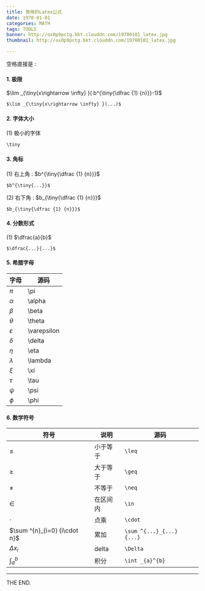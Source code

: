 ```yaml
---
title: 常用的Latex公式
date: 1970-01-01
categories: MATH
tags: TOOLS
banner: http://ox0p9pctg.bkt.clouddn.com/19700101_latex.jpg
thumbnail: http://ox0p9pctg.bkt.clouddn.com/19700101_latex.jpg

---
```


空格直接是 \:

<!--more-->

#### 1. 极限

$\lim _{\tiny{x\rightarrow \infty} }( b^{\tiny{\dfrac {1} {n}}}-1)$

```
$\lim _{\tiny{x\rightarrow \infty} }(...)$
```

#### 2. 字体大小

(1) 极小的字体

```
\tiny
```

#### 3. 角标

(1) 右上角 : $b^{\tiny{\dfrac {1} {n}}}$

```
$b^{\tiny{...}}$
```

(2) 右下角 : $b_{\tiny{\dfrac {1} {n}}}$

```
$b_{\tiny{\dfrac {1} {n}}}$
```

#### 4. 分数形式

(1) $\dfrac{a}{b}$
```
$\dfrac{...}{...}$
```

#### 5. 希腊字母

|字母|源码|
|-|-|
|$\pi$    |\pi    |
|$\alpha$    |\alpha    |
|$\beta$    |\beta    |
|$\theta$    |\theta    |
|$\varepsilon$    |\varepsilon    |
|$\delta$    |\delta    |
|$\eta$    |\eta    |
|$\lambda$    |\lambda    |
|$\xi$    |\xi    |
|$\tau$    |\tau    |
|$\psi$    |\psi    |
|$\phi$    |\phi    |

#### 6. 数学符号

|符号|说明|源码|
|-|-|-|
|$\leq$   | 小于等于 | `\leq`|
|$\geq$   | 大于等于 | `\geq`|
|$\neq$   | 不等于   | `\neq`|
|$\in$    | 在区间内 | `\in`|
|$\cdot$  | 点乘    | `\cdot`|
|$\sum ^{n}_{i=0} {i\cdot n}$ | 累加 | `\sum ^{...}_{...} {...}`|
|$\Delta x_{i}$    | delta | `\Delta`|
|$\int _{a}^{b}$   | 积分 | `\int _{a}^{b}` |

- - -
THE END.
